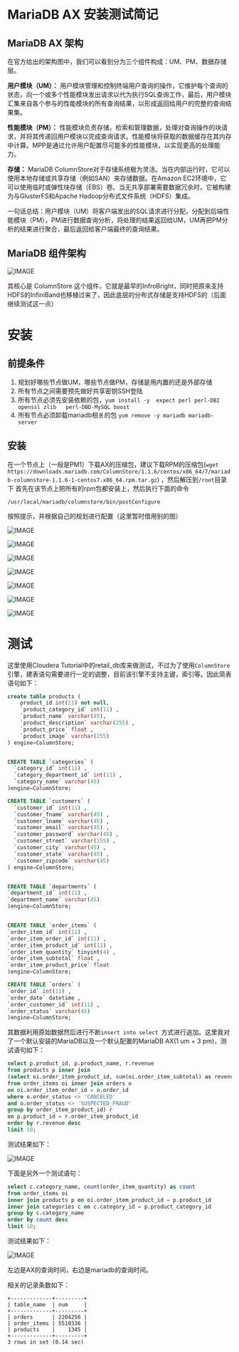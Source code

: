 # MariaDB AX 安装测试简记

## MariaDB AX 架构

在官方给出的架构图中，我们可以看到分为三个组件构成：UM、PM、数据存储层。

**用户模块（UM）：**
用户模块管理和控制终端用户查询的操作，它维护每个查询的状态，向一个或多个性能模块发出请求以代为执行SQL查询工作，最后，用户模块汇集来自各个参与的性能模块的所有查询结果，以形成返回给用户的完整的查询结果集。

**性能模块（PM）：**
性能模块负责存储，检索和管理数据，处理对查询操作的块请求，并将其传递回用户模块以完成查询请求。性能模块将获取的数据缓存在其内存中计算。MPP是通过允许用户配置尽可能多的性能模块，以实现更高的处理能力。

**存储：**
MariaDB ColumnStore对于存储系统极为灵活。当在内部运行时，它可以使用本地存储或共享存储（例如SAN）来存储数据。在Amazon EC2环境中，它可以使用临时或弹性块存储（EBS）卷。当无共享部署需要数据冗余时，它被构建为与GlusterFS和Apache Hadoop分布式文件系统（HDFS）集成。

一句话总结：用户模块（UM）将客户端发出的SQL请求进行分配，分配到后端性能模块（PM），PM进行数据查询分析，将处理的结果返回给UM，UM再把PM分析的结果进行聚合，最后返回给客户端最终的查询结果。

## MariaDB 组件架构

![IMAGE](../images/794CF71A3C5B0989EB9EE648728B39B4.jpg)

其核心是 ColumnStore 这个组件，它就是最早的InfroBright，同时把原来支持HDFS的InfiniBand也移植过来了，因此底层的分布式存储是支持HDFS的（后面继续测试这一点）

# 安装

## 前提条件

1. 规划好哪些节点做UM，哪些节点做PM，存储是用内置的还是外部存储
2. 所有节点之间需要预先做好共享密钥SSH登陆
3. 所有节点必须先安装依赖的包，`yum install -y  expect perl perl-DBI openssl zlib   perl-DBD-MySQL boost`
4. 所有节点必须卸载mariadb相关的包 `yum remove -y mariadb mariadb-server`

## 安装

在一个节点上（一般是PM1）下载AX的压缩包，建议下载RPM的压缩包(`wget https://downloads.mariadb.com/ColumnStore/1.1.6/centos/x86_64/7/mariadb-columnstore-1.1.6-1-centos7.x86_64.rpm.tar.gz`) ，然后解压到`/root`目录下
首先在该节点上把所有的rpm包都安装上，然后执行下面的命令

```
/usr/local/mariadb/columnstore/bin/postConfigure
```

按照提示，并根据自己的规划进行配置（这里暂时借用别的图）

![IMAGE](../images/39673053D30E68C977EC89356455614D.jpg)

![IMAGE](../images/771977F06F45C9162E23A0349C5A985E.jpg)

![IMAGE](../images/3FF0A78F875B2A8C083BF5CA0F861D9F.jpg)

![IMAGE](../images/1E1D435C2E282F1D2622384EDDBA201A.jpg)

![IMAGE](../images/A947EB0ACA694E89D2084F190C34D6CD.jpg)

![IMAGE](../images/84580D2184364FCAC9E46E672A72F1FD.jpg)

![IMAGE](../images/33A12A66136FE0886E362ADE1D4888CF.jpg)

# 测试

这里使用Cloudera Tutorial中的retail_db库来做测试，不过为了使用`ColumnStore`引擎，建表语句需要进行一定的调整，目前该引擎不支持主键，索引等。因此简表语句如下：

```sql
create table products (
    product_id int(11) not null,
    `product_category_id` int(11) ,
    `product_name` varchar(45),
    `product_description` varchar(255) ,
    `product_price` float ,
    `product_image` varchar(255) 
) engine=ColumnStore;


CREATE TABLE `categories` (
  `category_id` int(11) ,
  `category_department_id` int(11) ,
  `category_name` varchar(45) 
)engine=ColumnStore;

CREATE TABLE `customers` (
  `customer_id` int(11) ,
  `customer_fname` varchar(45) ,
  `customer_lname` varchar(45) ,
  `customer_email` varchar(45) ,
  `customer_password` varchar(45) ,
  `customer_street` varchar(255) ,
  `customer_city` varchar(45) ,
  `customer_state` varchar(45) ,
  `customer_zipcode` varchar(45) 
) engine=ColumnStore;


CREATE TABLE `departments` (
`department_id` int(11) ,
`department_name` varchar(45) 
)engine=ColumnStore;


CREATE TABLE `order_items` (
`order_item_id` int(11) ,
`order_item_order_id` int(11) ,
`order_item_product_id` int(11) ,
`order_item_quantity` tinyint(4) ,
`order_item_subtotal` float ,
`order_item_product_price` float 
)engine=ColumnStore;

CREATE TABLE `orders` (
`order_id` int(11) ,
`order_date` datetime ,
`order_customer_id` int(11) ,
`order_status` varchar(45) 
)engine=ColumnStore;
```

其数据利用原始数据然后进行不断`insert into select `方式进行追加。这里我对了一个默认安装的MariaDB以及一个默认配置的MariaDB AX(1 um + 3 pm)，测试语句如下：

```sql
select p.product_id, p.product_name, r.revenue
from products p inner join
(select oi.order_item_product_id, sum(oi.order_item_subtotal) as revenue
from order_items oi inner join orders o
on oi.order_item_order_id = o.order_id
where o.order_status <> 'CANCELED'
and o.order_status <> 'SUSPECTED_FRAUD'
group by order_item_product_id) r
on p.product_id = r.order_item_product_id
order by r.revenue desc
limit 10;
```

测试结果如下：

![IMAGE](../images/2F6035CA67EE56E3F150BA921013AE16.jpg)

下面是另外一个测试语句：

```sql
select c.category_name, count(order_item_quantity) as count
from order_items oi
inner join products p on oi.order_item_product_id = p.product_id
inner join categories c on c.category_id = p.product_category_id
group by c.category_name
order by count desc
limit 10;
```

测试结果如下：

![IMAGE](../images/4A65D341D5FBD2E4BD338DC220A2040D.jpg)


左边是AX的查询时间，右边是mariadb的查询时间。

相关的记录条数如下：

```
+-------------+---------+
| table_name  | num     |
+-------------+---------+
| orders      | 2204256 |
| order_items | 5510336 |
| products    |    1345 |
+-------------+---------+
3 rows in set (0.14 sec)
```